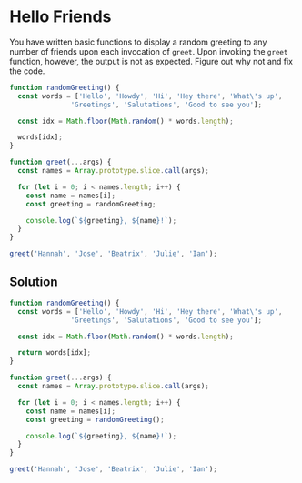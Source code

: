 # Hello Friends
You have written basic functions to display a random greeting to any number of friends upon each invocation of `greet`. Upon invoking the `greet` function, however, the output is not as expected. Figure out why not and fix the code.

```js
function randomGreeting() {
  const words = ['Hello', 'Howdy', 'Hi', 'Hey there', 'What\'s up',
               'Greetings', 'Salutations', 'Good to see you'];

  const idx = Math.floor(Math.random() * words.length);

  words[idx];
}

function greet(...args) {
  const names = Array.prototype.slice.call(args);

  for (let i = 0; i < names.length; i++) {
    const name = names[i];
    const greeting = randomGreeting;

    console.log(`${greeting}, ${name}!`);
  }
}

greet('Hannah', 'Jose', 'Beatrix', 'Julie', 'Ian');
```

## Solution
```js
function randomGreeting() {
  const words = ['Hello', 'Howdy', 'Hi', 'Hey there', 'What\'s up',
               'Greetings', 'Salutations', 'Good to see you'];

  const idx = Math.floor(Math.random() * words.length);

  return words[idx];
}

function greet(...args) {
  const names = Array.prototype.slice.call(args);

  for (let i = 0; i < names.length; i++) {
    const name = names[i];
    const greeting = randomGreeting();

    console.log(`${greeting}, ${name}!`);
  }
}

greet('Hannah', 'Jose', 'Beatrix', 'Julie', 'Ian');
```